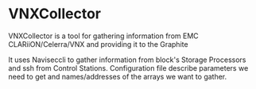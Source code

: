 # VNXCollector

VNXCollector is a tool for gathering information from EMC CLARiiON/Celerra/VNX and providing it to the Graphite

It uses Naviseccli to gather information from block's Storage Processors and ssh from Control Stations.
Configuration file describe parameters we need to get and names/addresses of the arrays we want to gather.


